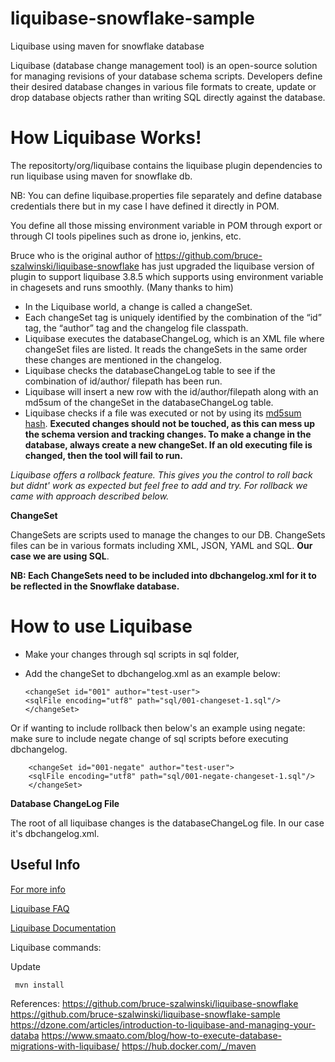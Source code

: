 # liquibase-snowflake-sample
Liquibase using maven for snowflake database

Liquibase (database change management tool) is an open-source solution for managing revisions of your database schema scripts. Developers define their desired database changes in various file formats to create, update or drop database objects rather than writing SQL directly against the database.

# How Liquibase Works!
The repositorty/org/liquibase contains the liquibase plugin dependencies to run liquibase using maven for snowflake db.

NB: You can define liquibase.properties file separately and define database credentials there but in my case I have defined it directly in POM.

You define all those missing environment variable in POM through export or through CI tools pipelines such as drone io, jenkins, etc.

Bruce who is the original author of https://github.com/bruce-szalwinski/liquibase-snowflake has just upgraded the liquibase version of plugin to support liquibase 3.8.5 which supports using environment variable in chagesets and runs smoothly. (Many thanks to him)

  - In the Liquibase world, a change is called a changeSet.
  - Each changeSet tag is uniquely identified by the combination of the “id” tag, the “author”   tag and the changelog file classpath.
  - Liquibase executes the databaseChangeLog, which is an XML file where changeSet files are     listed. It reads the changeSets in the same order these changes are mentioned in the         changelog.
  - Liquibase checks the databaseChangeLog table to see if the combination of id/author/         filepath has been run.
  - Liquibase will insert a new row with the id/author/filepath along with an md5sum of the      changeSet in the databaseChangeLog table.
  - Liquibase checks if a file was executed or not by using its [md5sum hash](https://searchsecurity.techtarget.com/definition/MD5). **Executed changes should not be                  touched, as this can mess up the schema version and tracking changes. To make a change in    the database, always create a new changeSet. If an old executing file is changed, then       the tool will fail to run.**

*Liquibase offers a rollback feature. This gives you the control to roll back but               didnt' work as expected but feel free to add and try. For rollback we came with approach described below.*


**ChangeSet**

ChangeSets are scripts used to manage the changes to our DB. ChangeSets files can be in various formats including XML, JSON, YAML and SQL. **Our case we are using SQL**.

**NB: Each ChangeSets need to be included into dbchangelog.xml for it to be reflected in the Snowflake database.**

# How to use Liquibase

   - Make your changes through sql scripts in sql folder, 
    
   - Add the changeSet to dbchangelog.xml as an example below:

         <changeSet id="001" author="test-user">
         <sqlFile encoding="utf8" path="sql/001-changeset-1.sql"/>
         </changeSet> 

Or if wanting to include rollback then below's an example using negate: make sure to include negate change of sql scripts before executing dbchangelog.

        <changeSet id="001-negate" author="test-user">
        <sqlFile encoding="utf8" path="sql/001-negate-changeset-1.sql"/>
        </changeSet> 


**Database ChangeLog File**

The root of all liquibase changes is the databaseChangeLog file. In our case it's dbchangelog.xml.

## Useful Info
[For more info](http://www.liquibase.org/documentation/databasechangelog.html)

[Liquibase FAQ](http://www.liquibase.org/faq.html)

[Liquibase Documentation](http://www.liquibase.org/documentation/)

Liquibase commands:

Update

     mvn install




References:
https://github.com/bruce-szalwinski/liquibase-snowflake
https://github.com/bruce-szalwinski/liquibase-snowflake-sample
https://dzone.com/articles/introduction-to-liquibase-and-managing-your-databa
https://www.smaato.com/blog/how-to-execute-database-migrations-with-liquibase/
https://hub.docker.com/_/maven


